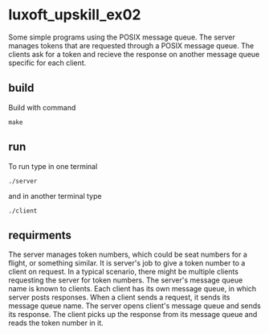 # luxoft_upskill_ex02

Some simple programs using the POSIX message queue. The server manages tokens that are requested through a POSIX message queue. The clients ask for a token and recieve the response on another message queue specific for each client.

## build
<p> Build with command </p>
<pre><code>make</code></pre>

## run

<p> To run type in one terminal</P>
<pre><code>./server</code></pre>
<p> and in another terminal type </p>
<pre><code>./client</code></pre>


## requirments

<p> The server manages token numbers, which could be seat numbers for a flight, or something similar. It is server's job to give a token number to a client on request. In a typical scenario, there might be multiple clients requesting the server for token numbers. The server's message queue name is known to clients. Each client has its own message queue, in which server posts responses. When a client sends a request, it sends its message queue name. The server opens client's message queue and sends its response. The client picks up the response from its message queue and reads the token number in it. </p>

